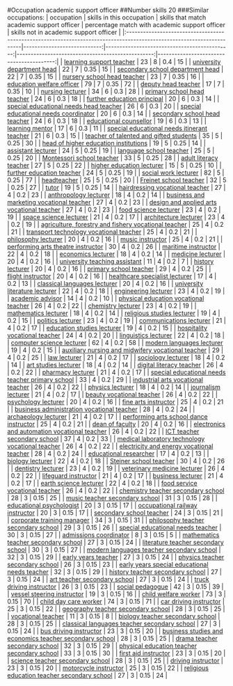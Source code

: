 #Occupation academic support officer
##Number skills 20
###Similar occupations:
| occupation                                                                                                            |   skills in this occupation |   skills that match academic support officer |   percentage match with academic support officer |   skills not in academic support officer |
|:----------------------------------------------------------------------------------------------------------------------|----------------------------:|---------------------------------------------:|-------------------------------------------------:|-----------------------------------------:|
| [learning support teacher](learning_support_teacher.md)                                                               |                          23 |                                            8 |                                             0.4  |                                       15 |
| [university department head](university_department_head.md)                                                           |                          22 |                                            7 |                                             0.35 |                                       15 |
| [secondary school department head](secondary_school_department_head.md)                                               |                          22 |                                            7 |                                             0.35 |                                       15 |
| [nursery school head teacher](nursery_school_head_teacher.md)                                                         |                          23 |                                            7 |                                             0.35 |                                       16 |
| [education welfare officer](education_welfare_officer.md)                                                             |                          79 |                                            7 |                                             0.35 |                                       72 |
| [deputy head teacher](deputy_head_teacher.md)                                                                         |                          17 |                                            7 |                                             0.35 |                                       10 |
| [nursing lecturer](nursing_lecturer.md)                                                                               |                          34 |                                            6 |                                             0.3  |                                       28 |
| [primary school head teacher](primary_school_head_teacher.md)                                                         |                          24 |                                            6 |                                             0.3  |                                       18 |
| [further education principal](further_education_principal.md)                                                         |                          20 |                                            6 |                                             0.3  |                                       14 |
| [special educational needs head teacher](special_educational_needs_head_teacher.md)                                   |                          26 |                                            6 |                                             0.3  |                                       20 |
| [special educational needs coordinator](special_educational_needs_coordinator.md)                                     |                          20 |                                            6 |                                             0.3  |                                       14 |
| [secondary school head teacher](secondary_school_head_teacher.md)                                                     |                          24 |                                            6 |                                             0.3  |                                       18 |
| [educational counsellor](educational_counsellor.md)                                                                   |                          19 |                                            6 |                                             0.3  |                                       13 |
| [learning mentor](learning_mentor.md)                                                                                 |                          17 |                                            6 |                                             0.3  |                                       11 |
| [special educational needs itinerant teacher](special_educational_needs_itinerant_teacher.md)                         |                          21 |                                            6 |                                             0.3  |                                       15 |
| [teacher of talented and gifted students](teacher_of_talented_and_gifted_students.md)                                 |                          35 |                                            5 |                                             0.25 |                                       30 |
| [head of higher education institutions](head_of_higher_education_institutions.md)                                     |                          19 |                                            5 |                                             0.25 |                                       14 |
| [assistant lecturer](assistant_lecturer.md)                                                                           |                          24 |                                            5 |                                             0.25 |                                       19 |
| [language school teacher](language_school_teacher.md)                                                                 |                          25 |                                            5 |                                             0.25 |                                       20 |
| [Montessori school teacher](Montessori_school_teacher.md)                                                             |                          33 |                                            5 |                                             0.25 |                                       28 |
| [adult literacy teacher](adult_literacy_teacher.md)                                                                   |                          27 |                                            5 |                                             0.25 |                                       22 |
| [higher education lecturer](higher_education_lecturer.md)                                                             |                          15 |                                            5 |                                             0.25 |                                       10 |
| [further education teacher](further_education_teacher.md)                                                             |                          24 |                                            5 |                                             0.25 |                                       19 |
| [social work lecturer](social_work_lecturer.md)                                                                       |                          82 |                                            5 |                                             0.25 |                                       77 |
| [headteacher](headteacher.md)                                                                                         |                          25 |                                            5 |                                             0.25 |                                       20 |
| [Freinet school teacher](Freinet_school_teacher.md)                                                                   |                          32 |                                            5 |                                             0.25 |                                       27 |
| [tutor](tutor.md)                                                                                                     |                          19 |                                            5 |                                             0.25 |                                       14 |
| [hairdressing vocational teacher](hairdressing_vocational_teacher.md)                                                 |                          27 |                                            4 |                                             0.2  |                                       23 |
| [anthropology lecturer](anthropology_lecturer.md)                                                                     |                          18 |                                            4 |                                             0.2  |                                       14 |
| [business and marketing vocational teacher](business_and_marketing_vocational_teacher.md)                             |                          27 |                                            4 |                                             0.2  |                                       23 |
| [design and applied arts vocational teacher](design_and_applied_arts_vocational_teacher.md)                           |                          27 |                                            4 |                                             0.2  |                                       23 |
| [food science lecturer](food_science_lecturer.md)                                                                     |                          23 |                                            4 |                                             0.2  |                                       19 |
| [space science lecturer](space_science_lecturer.md)                                                                   |                          21 |                                            4 |                                             0.2  |                                       17 |
| [architecture lecturer](architecture_lecturer.md)                                                                     |                          23 |                                            4 |                                             0.2  |                                       19 |
| [agriculture, forestry and fishery vocational teacher](agriculture,_forestry_and_fishery_vocational_teacher.md)       |                          25 |                                            4 |                                             0.2  |                                       21 |
| [transport technology vocational teacher](transport_technology_vocational_teacher.md)                                 |                          25 |                                            4 |                                             0.2  |                                       21 |
| [philosophy lecturer](philosophy_lecturer.md)                                                                         |                          20 |                                            4 |                                             0.2  |                                       16 |
| [music instructor](music_instructor.md)                                                                               |                          25 |                                            4 |                                             0.2  |                                       21 |
| [performing arts theatre instructor](performing_arts_theatre_instructor.md)                                           |                          30 |                                            4 |                                             0.2  |                                       26 |
| [maritime instructor](maritime_instructor.md)                                                                         |                          22 |                                            4 |                                             0.2  |                                       18 |
| [economics lecturer](economics_lecturer.md)                                                                           |                          18 |                                            4 |                                             0.2  |                                       14 |
| [medicine lecturer](medicine_lecturer.md)                                                                             |                          20 |                                            4 |                                             0.2  |                                       16 |
| [university teaching assistant](university_teaching_assistant.md)                                                     |                          11 |                                            4 |                                             0.2  |                                        7 |
| [history lecturer](history_lecturer.md)                                                                               |                          20 |                                            4 |                                             0.2  |                                       16 |
| [primary school teacher](primary_school_teacher.md)                                                                   |                          29 |                                            4 |                                             0.2  |                                       25 |
| [flight instructor](flight_instructor.md)                                                                             |                          20 |                                            4 |                                             0.2  |                                       16 |
| [healthcare specialist lecturer](healthcare_specialist_lecturer.md)                                                   |                          17 |                                            4 |                                             0.2  |                                       13 |
| [classical languages lecturer](classical_languages_lecturer.md)                                                       |                          20 |                                            4 |                                             0.2  |                                       16 |
| [university literature lecturer](university_literature_lecturer.md)                                                   |                          22 |                                            4 |                                             0.2  |                                       18 |
| [engineering lecturer](engineering_lecturer.md)                                                                       |                          23 |                                            4 |                                             0.2  |                                       19 |
| [academic advisor](academic_advisor.md)                                                                               |                          14 |                                            4 |                                             0.2  |                                       10 |
| [physical education vocational teacher](physical_education_vocational_teacher.md)                                     |                          26 |                                            4 |                                             0.2  |                                       22 |
| [chemistry lecturer](chemistry_lecturer.md)                                                                           |                          23 |                                            4 |                                             0.2  |                                       19 |
| [mathematics lecturer](mathematics_lecturer.md)                                                                       |                          18 |                                            4 |                                             0.2  |                                       14 |
| [religious studies lecturer](religious_studies_lecturer.md)                                                           |                          19 |                                            4 |                                             0.2  |                                       15 |
| [politics lecturer](politics_lecturer.md)                                                                             |                          23 |                                            4 |                                             0.2  |                                       19 |
| [communications lecturer](communications_lecturer.md)                                                                 |                          21 |                                            4 |                                             0.2  |                                       17 |
| [education studies lecturer](education_studies_lecturer.md)                                                           |                          19 |                                            4 |                                             0.2  |                                       15 |
| [hospitality vocational teacher](hospitality_vocational_teacher.md)                                                   |                          24 |                                            4 |                                             0.2  |                                       20 |
| [linguistics lecturer](linguistics_lecturer.md)                                                                       |                          22 |                                            4 |                                             0.2  |                                       18 |
| [computer science lecturer](computer_science_lecturer.md)                                                             |                          62 |                                            4 |                                             0.2  |                                       58 |
| [modern languages lecturer](modern_languages_lecturer.md)                                                             |                          19 |                                            4 |                                             0.2  |                                       15 |
| [auxiliary nursing and midwifery vocational teacher](auxiliary_nursing_and_midwifery_vocational_teacher.md)           |                          29 |                                            4 |                                             0.2  |                                       25 |
| [law lecturer](law_lecturer.md)                                                                                       |                          21 |                                            4 |                                             0.2  |                                       17 |
| [sociology lecturer](sociology_lecturer.md)                                                                           |                          18 |                                            4 |                                             0.2  |                                       14 |
| [art studies lecturer](art_studies_lecturer.md)                                                                       |                          18 |                                            4 |                                             0.2  |                                       14 |
| [digital literacy teacher](digital_literacy_teacher.md)                                                               |                          26 |                                            4 |                                             0.2  |                                       22 |
| [pharmacy lecturer](pharmacy_lecturer.md)                                                                             |                          21 |                                            4 |                                             0.2  |                                       17 |
| [special educational needs teacher primary school](special_educational_needs_teacher_primary_school.md)               |                          33 |                                            4 |                                             0.2  |                                       29 |
| [industrial arts vocational teacher](industrial_arts_vocational_teacher.md)                                           |                          26 |                                            4 |                                             0.2  |                                       22 |
| [physics lecturer](physics_lecturer.md)                                                                               |                          18 |                                            4 |                                             0.2  |                                       14 |
| [journalism lecturer](journalism_lecturer.md)                                                                         |                          21 |                                            4 |                                             0.2  |                                       17 |
| [beauty vocational teacher](beauty_vocational_teacher.md)                                                             |                          26 |                                            4 |                                             0.2  |                                       22 |
| [psychology lecturer](psychology_lecturer.md)                                                                         |                          20 |                                            4 |                                             0.2  |                                       16 |
| [fine arts instructor](fine_arts_instructor.md)                                                                       |                          25 |                                            4 |                                             0.2  |                                       21 |
| [business administration vocational teacher](business_administration_vocational_teacher.md)                           |                          28 |                                            4 |                                             0.2  |                                       24 |
| [archaeology lecturer](archaeology_lecturer.md)                                                                       |                          21 |                                            4 |                                             0.2  |                                       17 |
| [performing arts school dance instructor](performing_arts_school_dance_instructor.md)                                 |                          25 |                                            4 |                                             0.2  |                                       21 |
| [dean of faculty](dean_of_faculty.md)                                                                                 |                          20 |                                            4 |                                             0.2  |                                       16 |
| [electronics and automation vocational teacher](electronics_and_automation_vocational_teacher.md)                     |                          26 |                                            4 |                                             0.2  |                                       22 |
| [ICT teacher secondary school](ICT_teacher_secondary_school.md)                                                       |                          37 |                                            4 |                                             0.2  |                                       33 |
| [medical laboratory technology vocational teacher](medical_laboratory_technology_vocational_teacher.md)               |                          26 |                                            4 |                                             0.2  |                                       22 |
| [electricity and energy vocational teacher](electricity_and_energy_vocational_teacher.md)                             |                          28 |                                            4 |                                             0.2  |                                       24 |
| [educational researcher](educational_researcher.md)                                                                   |                          17 |                                            4 |                                             0.2  |                                       13 |
| [biology lecturer](biology_lecturer.md)                                                                               |                          22 |                                            4 |                                             0.2  |                                       18 |
| [Steiner school teacher](Steiner_school_teacher.md)                                                                   |                          30 |                                            4 |                                             0.2  |                                       26 |
| [dentistry lecturer](dentistry_lecturer.md)                                                                           |                          23 |                                            4 |                                             0.2  |                                       19 |
| [veterinary medicine lecturer](veterinary_medicine_lecturer.md)                                                       |                          26 |                                            4 |                                             0.2  |                                       22 |
| [lifeguard instructor](lifeguard_instructor.md)                                                                       |                          21 |                                            4 |                                             0.2  |                                       17 |
| [business lecturer](business_lecturer.md)                                                                             |                          21 |                                            4 |                                             0.2  |                                       17 |
| [earth science lecturer](earth_science_lecturer.md)                                                                   |                          22 |                                            4 |                                             0.2  |                                       18 |
| [food service vocational teacher](food_service_vocational_teacher.md)                                                 |                          26 |                                            4 |                                             0.2  |                                       22 |
| [chemistry teacher secondary school](chemistry_teacher_secondary_school.md)                                           |                          28 |                                            3 |                                             0.15 |                                       25 |
| [music teacher secondary school](music_teacher_secondary_school.md)                                                   |                          31 |                                            3 |                                             0.15 |                                       28 |
| [educational psychologist](educational_psychologist.md)                                                               |                          20 |                                            3 |                                             0.15 |                                       17 |
| [occupational railway instructor](occupational_railway_instructor.md)                                                 |                          20 |                                            3 |                                             0.15 |                                       17 |
| [secondary school teacher](secondary_school_teacher.md)                                                               |                          24 |                                            3 |                                             0.15 |                                       21 |
| [corporate training manager](corporate_training_manager.md)                                                           |                          34 |                                            3 |                                             0.15 |                                       31 |
| [philosophy teacher secondary school](philosophy_teacher_secondary_school.md)                                         |                          29 |                                            3 |                                             0.15 |                                       26 |
| [special educational needs teacher](special_educational_needs_teacher.md)                                             |                          30 |                                            3 |                                             0.15 |                                       27 |
| [admissions coordinator](admissions_coordinator.md)                                                                   |                           8 |                                            3 |                                             0.15 |                                        5 |
| [mathematics teacher secondary school](mathematics_teacher_secondary_school.md)                                       |                          27 |                                            3 |                                             0.15 |                                       24 |
| [literature teacher secondary school](literature_teacher_secondary_school.md)                                         |                          30 |                                            3 |                                             0.15 |                                       27 |
| [modern languages teacher secondary school](modern_languages_teacher_secondary_school.md)                             |                          32 |                                            3 |                                             0.15 |                                       29 |
| [early years teacher](early_years_teacher.md)                                                                         |                          27 |                                            3 |                                             0.15 |                                       24 |
| [physics teacher secondary school](physics_teacher_secondary_school.md)                                               |                          26 |                                            3 |                                             0.15 |                                       23 |
| [early years special educational needs teacher](early_years_special_educational_needs_teacher.md)                     |                          32 |                                            3 |                                             0.15 |                                       29 |
| [history teacher secondary school](history_teacher_secondary_school.md)                                               |                          27 |                                            3 |                                             0.15 |                                       24 |
| [art teacher secondary school](art_teacher_secondary_school.md)                                                       |                          27 |                                            3 |                                             0.15 |                                       24 |
| [truck driving instructor](truck_driving_instructor.md)                                                               |                          26 |                                            3 |                                             0.15 |                                       23 |
| [social pedagogue](social_pedagogue.md)                                                                               |                          42 |                                            3 |                                             0.15 |                                       39 |
| [vessel steering instructor](vessel_steering_instructor.md)                                                           |                          19 |                                            3 |                                             0.15 |                                       16 |
| [child welfare worker](child_welfare_worker.md)                                                                       |                          73 |                                            3 |                                             0.15 |                                       70 |
| [child day care worker](child_day_care_worker.md)                                                                     |                          74 |                                            3 |                                             0.15 |                                       71 |
| [car driving instructor](car_driving_instructor.md)                                                                   |                          25 |                                            3 |                                             0.15 |                                       22 |
| [geography teacher secondary school](geography_teacher_secondary_school.md)                                           |                          28 |                                            3 |                                             0.15 |                                       25 |
| [vocational teacher](vocational_teacher.md)                                                                           |                          11 |                                            3 |                                             0.15 |                                        8 |
| [biology teacher secondary school](biology_teacher_secondary_school.md)                                               |                          28 |                                            3 |                                             0.15 |                                       25 |
| [classical languages teacher secondary school](classical_languages_teacher_secondary_school.md)                       |                          27 |                                            3 |                                             0.15 |                                       24 |
| [bus driving instructor](bus_driving_instructor.md)                                                                   |                          23 |                                            3 |                                             0.15 |                                       20 |
| [business studies and economics teacher secondary school](business_studies_and_economics_teacher_secondary_school.md) |                          28 |                                            3 |                                             0.15 |                                       25 |
| [drama teacher secondary school](drama_teacher_secondary_school.md)                                                   |                          32 |                                            3 |                                             0.15 |                                       29 |
| [physical education teacher secondary school](physical_education_teacher_secondary_school.md)                         |                          33 |                                            3 |                                             0.15 |                                       30 |
| [first aid instructor](first_aid_instructor.md)                                                                       |                          23 |                                            3 |                                             0.15 |                                       20 |
| [science teacher secondary school](science_teacher_secondary_school.md)                                               |                          28 |                                            3 |                                             0.15 |                                       25 |
| [driving instructor](driving_instructor.md)                                                                           |                          23 |                                            3 |                                             0.15 |                                       20 |
| [motorcycle instructor](motorcycle_instructor.md)                                                                     |                          25 |                                            3 |                                             0.15 |                                       22 |
| [religious education teacher secondary school](religious_education_teacher_secondary_school.md)                       |                          27 |                                            3 |                                             0.15 |                                       24 |
